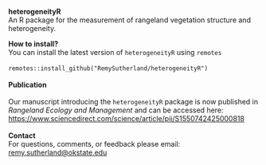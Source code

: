 <b>heterogeneityR</b> </br>
An R package for the measurement of rangeland vegetation structure and heterogeneity. </br>

<b>How to install?</b> </br>
You can install the latest version of ```heterogeneityR``` using ```remotes``` </br>
</br>
```remotes::install_github("RemySutherland/heterogeneityR")``` </br>
</br>
<b> Publication </b></br>
</br>
Our manuscript introducing the ```heterogeneityR``` package is now published in <i>Rangeland Ecology and Management</i> and can be accessed here: https://www.sciencedirect.com/science/article/pii/S1550742425000818</br>
</br>
<b> Contact </b> </br>
For questions, comments, or feedback please email: remy.sutherland@okstate.edu
